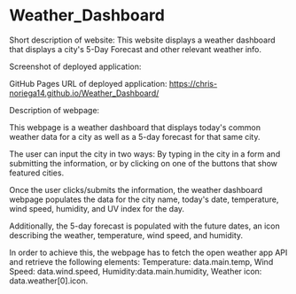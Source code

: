 # Weather_Dashboard
Short description of website: This website displays a weather dashboard that displays a city's 5-Day Forecast and other relevant weather info.

Screenshot of deployed application:

GitHub Pages URL of deployed application: https://chris-noriega14.github.io/Weather_Dashboard/

Description of webpage:

This webpage is a weather dashboard that displays today's common weather data for a city as well as a 5-day forecast for that same city.

The user can input the city in two ways: By typing in the city in a form and submitting the information, or by clicking on one of the buttons that show featured cities.

Once the user clicks/submits the information, the weather dashboard webpage populates the data for the city name, today's date, temperature, wind speed, humidity, and UV index for the day.

Additionally, the 5-day forecast is populated with the future dates, an icon describing the weather, temperature, wind speed, and humidity.

In order to achieve this, the webpage has to fetch the open weather app API and retrieve the following elements: Temperature: data.main.temp, Wind Speed: data.wind.speed, Humidity:data.main.humidity, Weather icon:
data.weather[0].icon.
